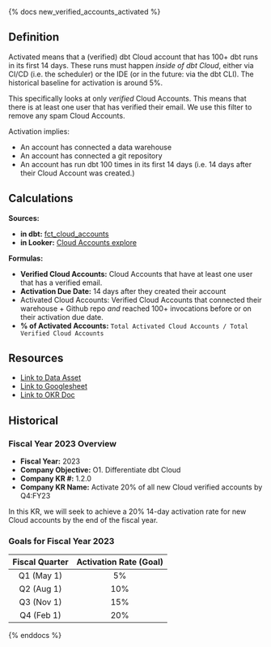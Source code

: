 {% docs new_verified_accounts_activated %}

## Definition

Activated means that a (verified) dbt Cloud account that has 100+ dbt runs in its first 14 days. 
These runs must happen *inside of dbt Cloud*, either via CI/CD (i.e. the scheduler) or the IDE (or in the future: via the dbt CLI). 
The historical baseline for activation is around 5%. 

This specifically looks at only _verified_ Cloud Accounts. This means that there is at least one user that has verified their email. We use this filter to remove any spam Cloud Accounts.

Activation implies:
* An account has connected a data warehouse
* An account has connected a git repository
* An account has run dbt 100 times in its first 14 days (i.e. 14 days after their Cloud Account was created.)

## Calculations
**Sources:**
* **in dbt:** [fct_cloud_accounts](https://cloud.getdbt.com/accounts/1/jobs/940/docs/#!/model/model.fishtown_internal_analytics.fct_cloud_accounts)
* **in Looker:** [Cloud Accounts explore](https://fishtown.looker.com/explore/dbtLabs/cloud_accounts)

**Formulas:**
* **Verified Cloud Accounts:** Cloud Accounts that have at least one user that has a verified email.
* **Activation Due Date:** 14 days after they created their account
* Activated Cloud Accounts: Verified Cloud Accounts that connected their warehouse + Github repo _and_ reached 100+ invocations before or on their activation due date.
* **% of Activated Accounts:** `Total Activated Cloud Accounts / Total Verified Cloud Accounts`
## Resources
* [Link to Data Asset](https://fishtown.looker.com/looks/380)
* [Link to Googlesheet](https://docs.google.com/spreadsheets/d/1JJUNJGxv68ugT9VcTiTZthmBTNbXrnXygwHvputklNE/edit#gid=1594525499)
* [Link to OKR Doc](https://www.notion.so/dbtlabs/O1-Differentiate-dbt-Cloud-b64d52ac2d4d4422912ec5af33f618d5)

## Historical

### Fiscal Year 2023 Overview
* **Fiscal Year:** 2023
* **Company Objective:** O1. Differentiate dbt Cloud
* **Company KR #:** 1.2.0
* **Company KR Name:** Activate 20% of all new Cloud verified accounts by Q4:FY23

In this KR, we will seek to achieve a 20% 14-day activation rate for new Cloud accounts by the end of the fiscal year.

### Goals for Fiscal Year 2023
|Fiscal Quarter | Activation Rate (Goal) |
|:----------:|:----------------------:|
| Q1 (May 1) | 5%                     |
| Q2 (Aug 1) | 10%                    |
| Q3 (Nov 1) | 15%                    |
| Q4 (Feb 1) | 20%                    |

{% enddocs %}